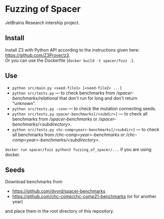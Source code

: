 # Fuzzing of Spacer
JetBrains Research intership project.

## Install
Install Z3 with Python API according to the instructions given here: https://github.com/Z3Prover/z3.  
Or you can use the Dockerfile (`docker build -t spacer/fuzz .`).

## Use
* `python src/main.py <seed-file1> [<seed-file2> ...]`  
* `python src/tests.py` — to check benchmarks from _/spacer-benchmarks/relational_ that don't run for long and don't return "unknown".  
* `python src/tests.py -conn` — to check the mutation connecting seeds.  
* `python src/tests.py spacer-benchmarks[/<subdir>]` — to check all benchmarks from _/spacer-benchmarks_ or _/spacer-benchmarks/\<subdirectory\>_.  
* `python src/tests.py chc-comp<year>-benchmarks[/<subdir>]` — to check all benchmarks from _/chc-comp\<year\>-benchmarks_ or _/chc-comp\<year\>-benchmarks/\<subdirectory\>_.  

`docker run spacer/fuzz python3 fuzzing_of_spacer/...` if you are using docker.

## Seeds
Download benchmarks from
* https://github.com/dvvrd/spacer-benchmarks  
* https://github.com/chc-comp/chc-comp21-benchmarks (or for another year)  

and place them in the root directory of this repository.  

